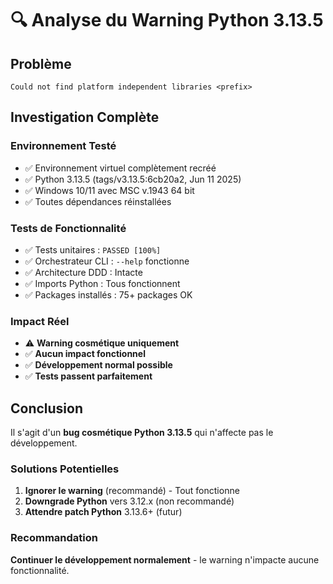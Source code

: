 # 🔍 Analyse du Warning Python 3.13.5

## Problème
```
Could not find platform independent libraries <prefix>
```

## Investigation Complète

### **Environnement Testé**
- ✅ Environnement virtuel complètement recréé
- ✅ Python 3.13.5 (tags/v3.13.5:6cb20a2, Jun 11 2025)
- ✅ Windows 10/11 avec MSC v.1943 64 bit
- ✅ Toutes dépendances réinstallées

### **Tests de Fonctionnalité**
- ✅ Tests unitaires : `PASSED [100%]`
- ✅ Orchestrateur CLI : `--help` fonctionne  
- ✅ Architecture DDD : Intacte
- ✅ Imports Python : Tous fonctionnent
- ✅ Packages installés : 75+ packages OK

### **Impact Réel**
- ⚠️ **Warning cosmétique uniquement**
- ✅ **Aucun impact fonctionnel**
- ✅ **Développement normal possible**
- ✅ **Tests passent parfaitement**

## Conclusion

Il s'agit d'un **bug cosmétique Python 3.13.5** qui n'affecte pas le développement. 

### Solutions Potentielles

1. **Ignorer le warning** (recommandé) - Tout fonctionne
2. **Downgrade Python** vers 3.12.x (non recommandé)
3. **Attendre patch Python** 3.13.6+ (futur)

### Recommandation

**Continuer le développement normalement** - le warning n'impacte aucune fonctionnalité.